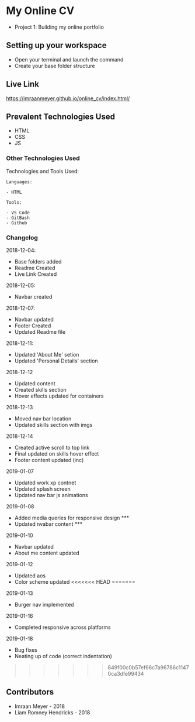 # My Online CV
- Project 1: Building my online portfolio

## Setting up your workspace

- Open your terminal and launch the command
- Create your base folder structure

## Live Link

https://imraanmeyer.github.io/online_cv/index.html/

## Prevalent Technologies Used

 - HTML
 - CSS
 - JS


### Other Technologies Used

Technologies and Tools Used:

```
Languages:

- HTML

```
```
Tools:

- VS Code
- GitBash
- Github

```

### Changelog

2018-12-04:
- Base folders added
- Readme Created
- Live Link Created

2018-12-05:
- Navbar created

2018-12-07:
- Navbar updated
- Footer Created
- Updated Readme file

2018-12-11:
- Updated 'About Me' setion
- Updated 'Personal Details' section

2018-12-12
- Updated content
- Created skills section
- Hover effects updated for containers

2018-12-13 
- Moved nav bar location
- Updated skills section with imgs

2018-12-14
- Created active scroll to top link
- Final updated on skills hover effect
- Footer content updated (inc)

2019-01-07
- Updated work xp contnet
- Updated splash screen
- Updated nav bar js animations

2019-01-08
- Added media queries for responsive design ***
- Updated nvabar content ***

2019-01-10 
- Navbar updated
- About me content updated

2019-01-12
- Updated aos 
- Color scheme updated 
<<<<<<< HEAD
=======

2019-01-13
- Burger nav implemented

2019-01-16
- Completed responsive across platforms

2019-01-18
- Bug fixes
- Neating up of code (correct indentation) 

>>>>>>> 849f00c0b57ef66c7a96786c11470ca3dfe99434

## Contributors

- Imraan Meyer - 2018
- Liam Romney Hendricks - 2018
